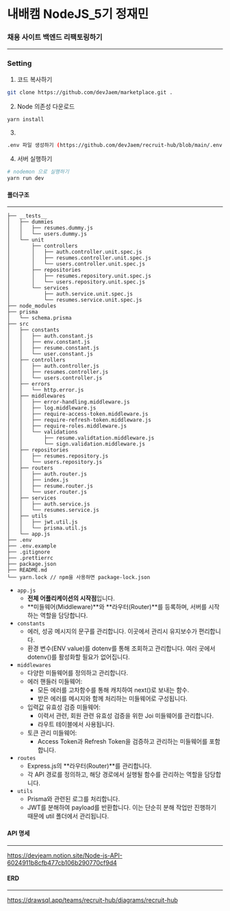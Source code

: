 # 내배캠 NodeJS_5기 정재민
### 채용 사이트 백엔드 리팩토링하기
---
### Setting
1. 코드 복사하기
```bash
git clone https://github.com/devJaem/marketplace.git .
```

2. Node 의존성 다운로드
```bash
yarn install
```

3. <br>
```bash
.env 파일 생성하기 (https://github.com/devJaem/recruit-hub/blob/main/.env.example) 참고
```

4. 서버 실행하기
```bash
# nodemon 으로 실행하기
yarn run dev
```
#### 폴더구조
---
```
├── __tests__
│   ├── dummies
│   │   ├── resumes.dummy.js
│   │   └── users.dummy.js
│   └── unit
│       ├── controllers
│       │   ├── auth.controller.unit.spec.js
│       │   ├── resumes.controller.unit.spec.js
│       │   └── users.controller.unit.spec.js
│       ├── repositories
│       │   ├── resumes.repository.unit.spec.js
│       │   └── users.repository.unit.spec.js
│       └── services
│           ├── auth.service.unit.spec.js
│           └── resumes.service.unit.spec.js
├── node_modules
├── prisma
│   └── schema.prisma
├── src
│   ├── constants
│   │   ├── auth.constant.js
│   │   ├── env.constant.js
│   │   ├── resume.constant.js
│   │   └── user.constant.js
│   ├── controllers
│   │   ├── auth.controller.js
│   │   ├── resumes.controller.js
│   │   └── users.controller.js
│   ├── errors
│   │   └── http.error.js
│   ├── middlewares
│   │   ├── error-handling.middleware.js
│   │   ├── log.middleware.js
│   │   ├── require-access-token.middleware.js
│   │   ├── require-refresh-token.middleware.js
│   │   ├── require-roles.middleware.js
│   │   └── validations
│   │       ├── resume.validtation.middleware.js
│   │       └── sign.validation.middleware.js
│   ├── repositories
│   │   ├── resumes.repository.js
│   │   └── users.repository.js
│   ├── routers
│   │   ├── auth.router.js
│   │   ├── index.js
│   │   ├── resume.router.js
│   │   └── user.router.js
│   ├── services
│   │   ├── auth.service.js
│   │   └── resumes.service.js
│   ├── utils
│   │   ├── jwt.util.js
│   │   └── prisma.util.js
│   └── app.js
├── .env 
├── .env.example 
├── .gitignore
├── .prettierrc
├── package.json
├── README.md
└── yarn.lock // npm을 사용하면 package-lock.json
```
- `app.js`
    - **전체 어플리케이션의 시작점**입니다.
    - **미들웨어(Middleware)**와 **라우터(Router)**를 등록하며, 서버를 시작하는 역할을 담당합니다.
- `constants`
    - 에러, 성공 메시지의 문구를 관리합니다. 이곳에서 관리시 유지보수가 편리합니다.
    - 환경 변수(ENV value)를 dotenv를 통해 조회하고 관리합니다. 여러 곳에서 dotenv()를 활성화할 필요가 없어집니다.
- `middlewares`
    - 다양한 미들웨어를 정의하고 관리합니다.
    - 에러 핸들러 미들웨어:
        - 모든 에러를 고차함수를 통해 캐치하여 next()로 보내는 함수.
        - 받은 에러를 메시지와 함께 처리하는 미들웨어로 구성됩니다.
    - 입력값 유효성 검증 미들웨어:
        - 이력서 관련, 회원 관련 유효성 검증을 위한 Joi 미들웨어를 관리합니다.
        - 라우트 테이블에서 사용됩니다.
    - 토큰 관리 미들웨어:
        - Access Token과 Refresh Token을 검증하고 관리하는 미들웨어를 포함합니다.
- `routes`
    - Express.js의 **라우터(Router)**를 관리합니다.
    - 각 API 경로를 정의하고, 해당 경로에서 실행될 함수를 관리하는 역할을 담당합니다.
- `utils`
    - Prisma와 관련된 로그를 처리합니다.
    - JWT를 분해하여 payload를 반환합니다. 이는 단순히 분해 작업만 진행하기 때문에 util 폴더에서 관리됩니다.
#### API 명세
---
https://devjeam.notion.site/Node-js-API-6024911b8cfb477cb106b290770cf9d4

#### ERD
---
https://drawsql.app/teams/recruit-hub/diagrams/recruit-hub

